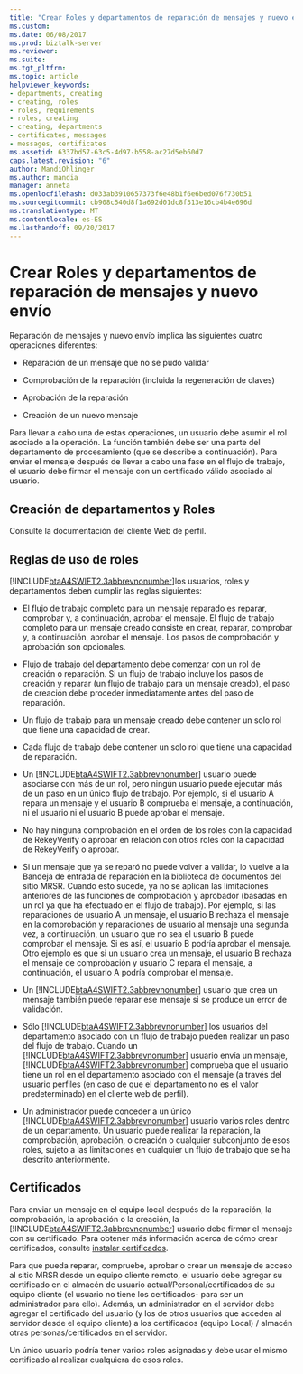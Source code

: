 ```yaml
---
title: "Crear Roles y departamentos de reparación de mensajes y nuevo envío | Documentos de Microsoft"
ms.custom: 
ms.date: 06/08/2017
ms.prod: biztalk-server
ms.reviewer: 
ms.suite: 
ms.tgt_pltfrm: 
ms.topic: article
helpviewer_keywords:
- departments, creating
- creating, roles
- roles, requirements
- roles, creating
- creating, departments
- certificates, messages
- messages, certificates
ms.assetid: 6337bd57-63c5-4d97-b558-ac27d5eb60d7
caps.latest.revision: "6"
author: MandiOhlinger
ms.author: mandia
manager: anneta
ms.openlocfilehash: d033ab3910657373f6e48b1f6e6bed076f730b51
ms.sourcegitcommit: cb908c540d8f1a692d01dc8f313e16cb4b4e696d
ms.translationtype: MT
ms.contentlocale: es-ES
ms.lasthandoff: 09/20/2017
---
```

# <a name="creating-departments-and-roles-for-message-repair-and-new-submission"></a>Crear Roles y departamentos de reparación de mensajes y nuevo envío
Reparación de mensajes y nuevo envío implica las siguientes cuatro operaciones diferentes:  
  
-   Reparación de un mensaje que no se pudo validar  
  
-   Comprobación de la reparación (incluida la regeneración de claves)  
  
-   Aprobación de la reparación  
  
-   Creación de un nuevo mensaje  
  
 Para llevar a cabo una de estas operaciones, un usuario debe asumir el rol asociado a la operación. La función también debe ser una parte del departamento de procesamiento (que se describe a continuación). Para enviar el mensaje después de llevar a cabo una fase en el flujo de trabajo, el usuario debe firmar el mensaje con un certificado válido asociado al usuario.  
  
## <a name="creating-departments-and-roles"></a>Creación de departamentos y Roles  
 Consulte la documentación del cliente Web de perfil.  
  
## <a name="rules-of-role-use"></a>Reglas de uso de roles  
 [!INCLUDE[btaA4SWIFT2.3abbrevnonumber](../../includes/btaa4swift2-3abbrevnonumber-md.md)]los usuarios, roles y departamentos deben cumplir las reglas siguientes:  
  
-   El flujo de trabajo completo para un mensaje reparado es reparar, comprobar y, a continuación, aprobar el mensaje. El flujo de trabajo completo para un mensaje creado consiste en crear, reparar, comprobar y, a continuación, aprobar el mensaje. Los pasos de comprobación y aprobación son opcionales.  
  
-   Flujo de trabajo del departamento debe comenzar con un rol de creación o reparación. Si un flujo de trabajo incluye los pasos de creación y reparar (un flujo de trabajo para un mensaje creado), el paso de creación debe proceder inmediatamente antes del paso de reparación.  
  
-   Un flujo de trabajo para un mensaje creado debe contener un solo rol que tiene una capacidad de crear.  
  
-   Cada flujo de trabajo debe contener un solo rol que tiene una capacidad de reparación.  
  
-   Un [!INCLUDE[btaA4SWIFT2.3abbrevnonumber](../../includes/btaa4swift2-3abbrevnonumber-md.md)] usuario puede asociarse con más de un rol, pero ningún usuario puede ejecutar más de un paso en un único flujo de trabajo. Por ejemplo, si el usuario A repara un mensaje y el usuario B comprueba el mensaje, a continuación, ni el usuario ni el usuario B puede aprobar el mensaje.  
  
-   No hay ninguna comprobación en el orden de los roles con la capacidad de RekeyVerify o aprobar en relación con otros roles con la capacidad de RekeyVerify o aprobar.  
  
-   Si un mensaje que ya se reparó no puede volver a validar, lo vuelve a la Bandeja de entrada de reparación en la biblioteca de documentos del sitio MRSR. Cuando esto sucede, ya no se aplican las limitaciones anteriores de las funciones de comprobación y aprobador (basadas en un rol ya que ha efectuado en el flujo de trabajo). Por ejemplo, si las reparaciones de usuario A un mensaje, el usuario B rechaza el mensaje en la comprobación y reparaciones de usuario al mensaje una segunda vez, a continuación, un usuario que no sea el usuario B puede comprobar el mensaje. Si es así, el usuario B podría aprobar el mensaje. Otro ejemplo es que si un usuario crea un mensaje, el usuario B rechaza el mensaje de comprobación y usuario C repara el mensaje, a continuación, el usuario A podría comprobar el mensaje.  
  
-   Un [!INCLUDE[btaA4SWIFT2.3abbrevnonumber](../../includes/btaa4swift2-3abbrevnonumber-md.md)] usuario que crea un mensaje también puede reparar ese mensaje si se produce un error de validación.  
  
-   Sólo [!INCLUDE[btaA4SWIFT2.3abbrevnonumber](../../includes/btaa4swift2-3abbrevnonumber-md.md)] los usuarios del departamento asociado con un flujo de trabajo pueden realizar un paso del flujo de trabajo. Cuando un [!INCLUDE[btaA4SWIFT2.3abbrevnonumber](../../includes/btaa4swift2-3abbrevnonumber-md.md)] usuario envía un mensaje, [!INCLUDE[btaA4SWIFT2.3abbrevnonumber](../../includes/btaa4swift2-3abbrevnonumber-md.md)] comprueba que el usuario tiene un rol en el departamento asociado con el mensaje (a través del usuario perfiles (en caso de que el departamento no es el valor predeterminado) en el cliente web de perfil).  
  
-   Un administrador puede conceder a un único [!INCLUDE[btaA4SWIFT2.3abbrevnonumber](../../includes/btaa4swift2-3abbrevnonumber-md.md)] usuario varios roles dentro de un departamento. Un usuario puede realizar la reparación, la comprobación, aprobación, o creación o cualquier subconjunto de esos roles, sujeto a las limitaciones en cualquier un flujo de trabajo que se ha descrito anteriormente.  
  
## <a name="certificates"></a>Certificados  
 Para enviar un mensaje en el equipo local después de la reparación, la comprobación, la aprobación o la creación, la [!INCLUDE[btaA4SWIFT2.3abbrevnonumber](../../includes/btaa4swift2-3abbrevnonumber-md.md)] usuario debe firmar el mensaje con su certificado. Para obtener más información acerca de cómo crear certificados, consulte [instalar certificados](../../adapters-and-accelerators/accelerator-swift/installing-certificates.md).  
  
 Para que pueda reparar, compruebe, aprobar o crear un mensaje de acceso al sitio MRSR desde un equipo cliente remoto, el usuario debe agregar su certificado en el almacén de usuario actual/Personal/certificados de su equipo cliente (el usuario no tiene los certificados- para ser un administrador para ello). Además, un administrador en el servidor debe agregar el certificado del usuario (y los de otros usuarios que acceden al servidor desde el equipo cliente) a los certificados (equipo Local) / almacén otras personas/certificados en el servidor.  
  
 Un único usuario podría tener varios roles asignadas y debe usar el mismo certificado al realizar cualquiera de esos roles.
